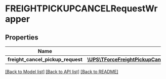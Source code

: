 # FREIGHTPICKUPCANCELRequestWrapper

## Properties
Name | Type | Description | Notes
------------ | ------------- | ------------- | -------------
**freight_cancel_pickup_request** | [**\UPS\TForceFreightPickupCancel\TForceFreightPickupCancel\FreightCancelPickupRequest**](FreightCancelPickupRequest.md) |  | 

[[Back to Model list]](../../README.md#documentation-for-models) [[Back to API list]](../../README.md#documentation-for-api-endpoints) [[Back to README]](../../README.md)

